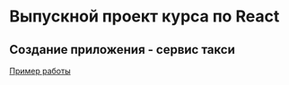 # Выпускной проект курса по React
## Создание приложения - сервис такси
[Пример работы](https://pensive-gates-d31754.netlify.com/map)


